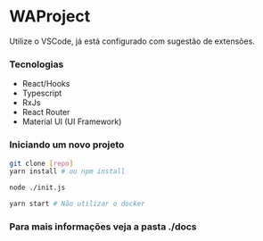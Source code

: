 WAProject
==================

Utilize o VSCode, já está configurado com sugestão de extensões.

### Tecnologias

* React/Hooks
* Typescript
* RxJs
* React Router
* Material UI (UI Framework)

### Iniciando um novo projeto

```bash
git clone [repo]
yarn install # ou npm install

node ./init.js

yarn start # Não utilizar o docker
```

### Para mais informações veja a pasta ./docs